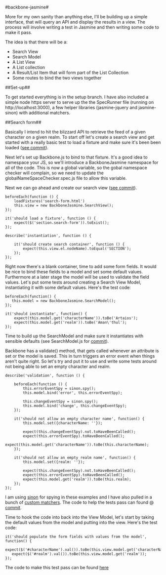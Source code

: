 #backbone-jasmine#

More for my own sanity than anything else, I'll be building up a simple interface, that will query an API
and display the results in a view. The process will involve writing a test in Jasmine and then writing some
code to make it pass.

The idea is that there will be a:

* Search View
* Search Model
* A List View
* A List collection
* A Result/List Item that will form part of the List Collection
* Some routes to bind the two views together

##Set-up##

To get started everything is in the setup branch. I have also included a simple node https server to serve
up the the SpecRunner file (running on http://localhost:3000), a few helper libraries (jasmine-jquery and jasmine-sinon) with additional matchers.

##Search form##

Basically I intend to hit the blizzard API to retrieve the feed of a given character on a given realm. To start
off let's create a search view and get started with a really basic test to load a fixture and make sure it's been
been loaded ([see commit](de9247810ec74ab647f61258f955843651f99800)).

Next let's set up Backbone.js to bind to that fixture. It's a good idea to namespace your JS, so we'll introduce a
BackboneJasmine namespace for all of the code. This is now a global variable, so the gobal namespace checker will
complain, so we need to update the globalNameSpaceChecker.spec.js file to allow this variable.

Next we can go ahead and create our search view ([see commit](dc4ad52fb76a78a75324ce2b5440ee5ba84724c1)).

    beforeEach(function () {
        loadFixtures('search-form.html')
        this.view = new BackboneJasmine.SearchView();
    });

    it('should load a fixture', function () {
        expect($('section.search-form')).toExist();
    });

    describe('instantiation', function () {

        it('should create search container', function () {
            expect(this.view.el.nodeName).toEqual('SECTION');
        });
    });

Right now there's a blank container, time to add some form fields. It would be nice to bind these fields to a
model and set some default values. Furthermore at a later stage the model will be used to validate the field values.
Let's put some tests around creating a Search View Model, instantiating it with some default values.  Here's the test
code:

    beforeEach(function() {
       this.model = new BackboneJasmine.SearchModel();
    });

    it('should instantiate', function() {
        expect(this.model.get('characterName')).toBe('Artaios');
        expect(this.model.get('realm')).toBe('Aman\'thul');
    });

Time to build up the SearchModel and make sure it instantiates with sensible defaults (see SearchModel.js for
[commit](8f65bebc21aadc613cff3e37d7a83e917fa4e1f0)).

Backbone has a validate() method, that gets called whenever an attribute is set or the model is saved. This
in turn triggers an error event when things aren't quite right. So let's try and put it to use and write
some tests around not being able to set an empty character and realm.

    describe('validation', function () {

        beforeEach(function () {
            this.errorEventSpy = sinon.spy();
            this.model.bind('error', this.errorEventSpy);

            this.changeEventSpy = sinon.spy();
            this.model.bind('change', this.changeEventSpy);
        });

        it('should not allow an empty character name', function() {
            this.model.set({characterName: ''});

            expect(this.changeEventSpy).not.toHaveBeenCalled();
            expect(this.errorEventSpy).toHaveBeenCalled();
            expect(this.model.get('characterName')).toBe(this.characterName);
        });

        it('should not allow an empty realm name', function() {
            this.model.set({realm: ''});

            expect(this.changeEventSpy).not.toHaveBeenCalled();
            expect(this.errorEventSpy).toHaveBeenCalled();
            expect(this.model.get('realm')).toBe(this.realm);
        });
    });

I am using [sinon](http://sinonjs.org/) for spying in these examples and I have also pulled in a bunch of
[custom matchers](https://github.com/froots/jasmine-sinon). The code to help the tests pass can found @
[commit](89e9e320c10f45c238dd574427840ca41ddb7f4e).

Time to hook the code into back into the View Model, let's start by taking the default values from the model and putting
 into the view. Here's the test code:

    it('should populate the form fields with values from the model', function() {
       expect($('#characterName').val()).toBe(this.view.model.get('characterName'));
       expect($('#realm').val()).toBe(this.view.model.get('realm'));
    });

The code to make this test pass can be found [here]()